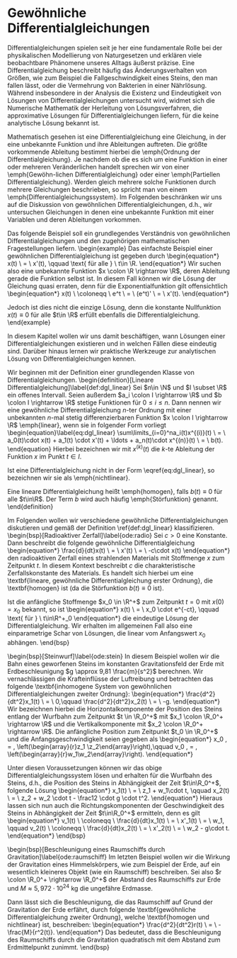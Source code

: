 Gewöhnliche Differentialgleichungen
============================

Differentialgleichungen spielen seit je her eine fundamentale Rolle bei der physikalischen Modellierung von Naturgesetzen und erklären viele beobachtbare Phänomene unseres Alltags äußerst präzise.
Eine Differentialgleichung beschreibt häufig das Änderungsverhalten von Größen, wie zum Beispiel die Fallgeschwindigkeit eines Steins, den man fallen lässt, oder die Vermehrung von Bakterien in einer Nährlösung.
Während insbesondere in der Analysis die Existenz und Eindeutigkeit von Lösungen von Differentialgleichungen untersucht wird, widmet sich die Numerische Mathematik der Herleitung von Lösungsverfahren, die approximative Lösungen für Differentialgleichungen liefern, für die keine analytische Lösung bekannt ist.

Mathematisch gesehen ist eine Differentialgleichung eine Gleichung, in der eine unbekannte Funktion und ihre Ableitungen auftreten.
Die größte vorkommende Ableitung bestimmt hierbei die \emph{Ordnung der Differentialgleichung}. 
Je nachdem ob die es sich um eine Funktion in einer oder mehreren Veränderlichen handelt sprechen wir von einer \emph{Gewöhn\-lichen Differentialgleichung} oder einer \emph{Partiellen Differentialgleichung}.
Werden gleich mehrere solche Funktionen durch mehrere Gleichungen beschrieben, so spricht man von einem \emph{Differentialgleichungssystem}.
Im Folgenden beschränken wir uns auf die Diskussion von gewöhnlichen Differentialgleichungen, d.h., wir untersuchen Gleichungen in denen eine unbekannte Funktion mit einer Variablen und deren Ableitungen vorkommen.

Das folgende Beispiel soll ein grundlegendes Verständnis von gewöhnlichen Differentialgleichungen und den zugehörigen mathematischen Fragestellungen liefern.
\begin{example}
Das einfachste Beispiel einer gewöhnlichen Differentialgleichung ist gegeben durch
\begin{equation*}
x(t) \ = \ x'(t), \qquad \text{ für alle } \ t\in \R.
\end{equation*}
Wir suchen also eine unbekannte Funktion $x \colon \R \rightarrow \R$, deren Ableitung gerade die Funktion selbst ist.
In diesem Fall können wir die Lösung der Gleichung quasi erraten, denn für die Exponentialfunktion gilt offensichtlich 
\begin{equation*}
x(t) \ \coloneqq \ e^t \ = \ (e^t)' \ = \ x'(t).
\end{equation*}

Jedoch ist dies nicht die einzige Lösung, denn die konstante Nullfunktion $x(t) \equiv 0$ für alle $t\in \R$ erfüllt ebenfalls die Differentialgleichung.
\end{example}

In diesem Kapitel wollen wir uns damit beschäftigen, wann Lösungen einer Differentialgleichungen existieren und in welchen Fällen diese eindeutig sind.
Darüber hinaus lernen wir praktische Werkzeuge zur analytischen Lösung von Differentialgleichungen kennen.

Wir beginnen mit der Definition einer grundlegenden Klasse von Differentialgleichungen.
\begin{definition}[Lineare Differentialgleichung]\label{def:dgl_linear} 
Sei $n\in \N$ und $I \subset \R$ ein offenes Intervall.
Seien außerdem $a_i \colon I \rightarrow \R$ und $b \colon I \rightarrow \R$ stetige Funktionen für $0 \leq i \leq n$.
Dann nennen wir eine gewöhnliche Differentialgleichung $n$-ter Ordnung mit einer unbekannten $n$-mal stetig differenzierbaren Funktion $x \colon I \rightarrow \R$ \emph{linear}, wenn sie in folgender Form vorliegt
\begin{equation}\label{eq:dgl_linear}
\sum\limits_{i=0}^na_i(t)x^{(i)}(t) \ = \ a_0(t)\cdot x(t) + a_1(t) \cdot x'(t) + \ldots + a_n(t)\cdot x^{(n)}(t) \ = \  b(t).
\end{equation}
Hierbei bezeichnen wir mit $x^{(k)}(t)$ die $k$-te Ableitung der Funktion $x$ im Punkt $t \in I$.

Ist eine Differentialgleichung nicht in der Form \eqref{eq:dgl_linear}, so bezeichnen wir sie als \emph{nichtlinear}.

Eine lineare Differentialgleichung heißt \emph{homogen}, falls $b(t) \equiv 0$ für alle $t\in\R$.
Der Term $b$ wird auch häufig \emph{Störfunktion} genannt.
\end{definition}

Im Folgenden wollen wir verschiedene gewöhnliche Differentialgleichungen diskutieren und gemäß der Definition \ref{def:dgl_linear} klassifizieren.
\begin{bsp}[Radioaktiver Zerfall]\label{ode:radio}
Sei $c>0$ eine Konstante. 
Dann beschreibt die folgende gewöhnliche Differentialgleichung
\begin{equation*}
\frac{d}{dt}x(t) \ = \ x'(t) \ = \  -c\cdot x(t)
\end{equation*}
den radioaktiven Zerfall eines strahlenden Materials mit Stoffmenge $x$ zum Zeitpunkt $t$.
In diesem Kontext beschreibt $c$ die charakteristische Zerfallskonstante des Materials.
Es handelt sich hierbei um eine \textbf{lineare, gewöhnliche Differentialgleichung erster Ordnung}, die \textbf{homogen} ist (da die Störfunktion $b(t) \equiv 0$ ist).

Ist die anfängliche Stoffmenge $x_0 \in \R^+$ zum Zeitpunkt $t=0$ mit $x(0) = x_0$ bekannt, so ist
\begin{equation*}
x(t) \ = \ x_0 \cdot e^{-ct}, \qquad \text{ für } \ t\in\R^+_0
\end{equation*}
die eindeutige Lösung der Differentialgleichung.
Wir erhalten im allgemeinen Fall also eine einparametrige Schar von Lösungen, die linear vom Anfangswert $x_0$ abhängen.
\end{bsp}

\begin{bsp}[Steinwurf]\label{ode:stein}
In diesem Beispiel wollen wir die Bahn eines geworfenen Steins im konstanten Gravitationsfeld der Erde mit Erdbeschleunigung $g  \approx 9,81 \frac{m}{s^2}$ berechnen.
Wir vernachlässigen die Krafteinflüsse der Luftreibung und betrachten das folgende \textbf{inhomogene System von gewöhnlichen Differentialgleichungen zweiter Ordnung}:
\begin{equation*}
\frac{d^2}{dt^2}x_1(t) \ = \ 0,\qquad \frac{d^2}{dt^2}x_2(t) \ = \ -g.
\end{equation*}
Wir bezeichnen hierbei die Horizontalkomponente der Position des Steins entlang der Wurfbahn zum Zeitpunkt $t \in \R_0^+$ mit $x_1 \colon \R_0^+ \rightarrow \R$ und die Vertikalkomponente mit $x_2 \colon \R_0^+ \rightarrow \R$. 
Die anfängliche Position zum Zeitpunkt $t_0 \in \R_0^+$ und die Anfangsgeschwindigkeit seien gegeben als
\begin{equation*}
x_0 \, = \, \left(\begin{array}{r}z_1 \\z_2\end{array}\right),\qquad v_0 \, = \, \left(\begin{array}{r}w_1\\w_2\end{array}\right).
\end{equation*}

Unter diesen Voraussetzungen können wir das obige Differentialgleichungssystem lösen und erhalten für die Wurfbahn des Steins, d.h., die Position des Steins in Abhängigkeit der Zeit $t\in\R_0^+$, folgende Lösung
\begin{equation*}
x_1(t) \ = \ z_1 + w_1\cdot t, \qquad x_2(t) \ = \ z_2 + w_2 \cdot t - \frac12 \cdot g \cdot t^2.
\end{equation*}
Hieraus lassen sich nun auch die Richtungskomponenten der Geschwindigkeit des Steins in Abhängigkeit der Zeit $t\in\R_0^+$ ermitteln, denn es gilt
\begin{equation*}
v_1(t) \ \coloneqq \ \frac{d}{dt}x_1(t) \ = \ x'_1(t) \ = \ w_1, \qquad v_2(t) \ \coloneqq \ \frac{d}{dt}x_2(t) \ = \ x'_2(t) \ = \ w_2 - g\cdot t.
\end{equation*}
\end{bsp}

\begin{bsp}[Beschleunigung eines Raumschiffs durch Gravitation]\label{ode:raumschiff}
Im letzten Beispiel wollen wir die Wirkung der Gravitation eines Himmelskörpers, wie zum Beispiel der Erde, auf ein wesentlich kleineres Objekt (wie ein Raumschiff) beschreiben. 
Sei also $r \colon \R_0^+ \rightarrow \R_0^+$ der Abstand des Raumschiffs zur Erde und $M \approx 5,972 \cdot 10^{24}~\text{kg}$ die ungefähre Erdmasse.

Dann lässt sich die Beschleunigung, die das Raumschiff auf Grund der Gravitation der Erde erfährt, durch folgende \textbf{gewöhnliche Differentialgleichung zweiter Ordnung}, welche \textbf{homogen und nichtlinear} ist, beschreiben:
\begin{equation*}
\frac{d^2}{dt^2}r(t) \ = \ -\frac{M}{r^2(t)}.
\end{equation*}
Das bedeutet, dass die Beschleunigung des Raumschiffs durch die Gravitation quadratisch mit dem Abstand zum Erdmittelpunkt zunimmt.
\end{bsp}
